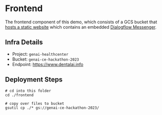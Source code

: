 # Frontend
The frontend component of this demo, which consists of a GCS bucket that [hosts a static website](https://cloud.google.com/storage/docs/hosting-static-website) which contains an embedded [Dialogflow Messenger](https://cloud.google.com/dialogflow/cx/docs/concept/integration/dialogflow-messenger).

## Infra Details
* Project: `genai-healthcenter`
* Bucket: `genai-ce-hackathon-2023`
* Endpoint: https://www.dentalai.info

## Deployment Steps
```
# cd into this folder
cd ./frontend

# copy over files to bucket
gsutil cp ./* gs://genai-ce-hackathon-2023/
```
